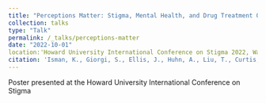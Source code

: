 ```yaml
---
title: "Perceptions Matter: Stigma, Mental Health, and Drug Treatment Outcomes"
collection: talks
type: "Talk"
permalink: /_talks/perceptions-matter
date: "2022-10-01"
location:'Howard University International Conference on Stigma 2022, Washington, D.C.'
citation: 'Isman, K., Giorgi, S., Ellis, J., Huhn, A., Liu, T., Curtis, B. (2024). &quot;Perceptionss Matter: Stigma, Mental Health, and Drug Treatment Ouctomes&quot'
---
```


Poster presented at the Howard University International Conference on Stigma
